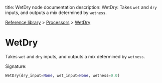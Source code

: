 title: WetDry node documentation
description: WetDry: Takes `wet` and `dry` inputs, and outputs a mix determined by `wetness`.

[Reference library](../../index.md) > [Processors](../index.md) > [WetDry](index.md)

# WetDry

Takes `wet` and `dry` inputs, and outputs a mix determined by `wetness`.

Signature:
```python
WetDry(dry_input=None, wet_input=None, wetness=0.0)
```
